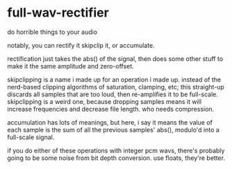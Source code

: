 # full-wav-rectifier

do horrible things to your audio

notably, you can rectify it skipclip it, or accumulate.

rectification just takes the abs() of the signal, then does some other stuff to make it the same amplitude and zero-offset.

skipclipping is a name i made up for an operation i made up.
instead of the nerd-based clipping algorithms of saturation, clamping, etc; this straight-up discards all samples that are too loud, then re-amplifies it to be full-scale. skipclipping is a weird one, because dropping samples means it will increase frequencies and decrease file length. who needs compression.

accumulation has lots of meanings, but here, i say it means the value of each sample is the sum of all the previous samples' abs(), modulo'd into a full-scale signal.

if you do either of these operations with integer pcm wavs, there's probably going to be some noise from bit depth conversion. use floats, they're better.
